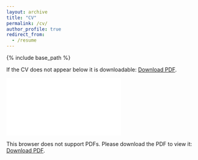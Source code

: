 ```yaml
---
layout: archive
title: "CV"
permalink: /cv/
author_profile: true
redirect_from:
  - /resume
---
```


{% include base_path %}

<p>If the CV does not appear below it is downloadable: <a href="/files/Mark Connick_NEW_RESUME.pdf">Download PDF</a>.</p>  

<object data="/files/Mark Connick_NEW_RESUME.pdf" type="application/pdf" width="700px" height="700px">
    <embed src="/files/Mark Connick_NEW_RESUME.pdf">
        <p>This browser does not support PDFs. Please download the PDF to view it: <a href="/files/Mark Connick_NEW_RESUME.pdf">Download PDF</a>.</p>
    </embed>
</object>